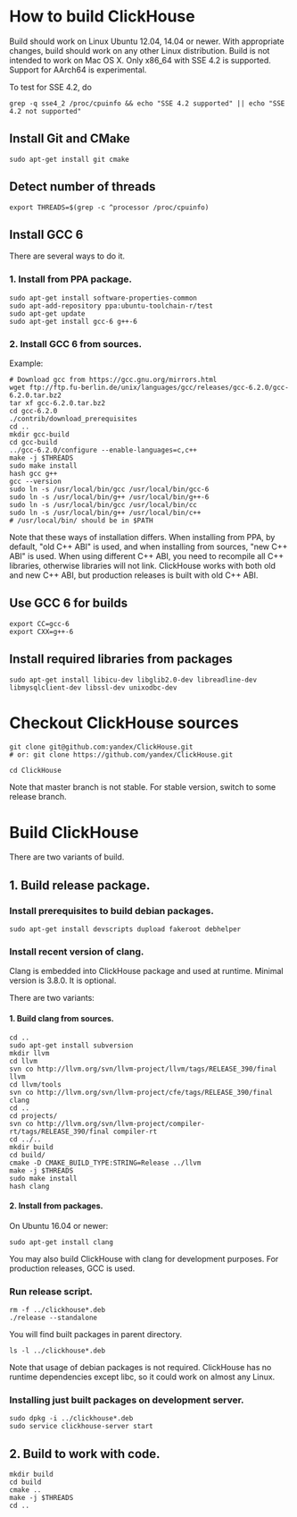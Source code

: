 # How to build ClickHouse

Build should work on Linux Ubuntu 12.04, 14.04 or newer.
With appropriate changes, build should work on any other Linux distribution.
Build is not intended to work on Mac OS X.
Only x86_64 with SSE 4.2 is supported. Support for AArch64 is experimental.

To test for SSE 4.2, do
```
grep -q sse4_2 /proc/cpuinfo && echo "SSE 4.2 supported" || echo "SSE 4.2 not supported"
```

## Install Git and CMake

```
sudo apt-get install git cmake
```

## Detect number of threads
```
export THREADS=$(grep -c ^processor /proc/cpuinfo)
```

## Install GCC 6

There are several ways to do it.

### 1. Install from PPA package.

```
sudo apt-get install software-properties-common
sudo apt-add-repository ppa:ubuntu-toolchain-r/test
sudo apt-get update
sudo apt-get install gcc-6 g++-6
```

### 2. Install GCC 6 from sources.

Example:
```
# Download gcc from https://gcc.gnu.org/mirrors.html
wget ftp://ftp.fu-berlin.de/unix/languages/gcc/releases/gcc-6.2.0/gcc-6.2.0.tar.bz2
tar xf gcc-6.2.0.tar.bz2
cd gcc-6.2.0
./contrib/download_prerequisites
cd ..
mkdir gcc-build
cd gcc-build
../gcc-6.2.0/configure --enable-languages=c,c++
make -j $THREADS
sudo make install
hash gcc g++
gcc --version
sudo ln -s /usr/local/bin/gcc /usr/local/bin/gcc-6
sudo ln -s /usr/local/bin/g++ /usr/local/bin/g++-6
sudo ln -s /usr/local/bin/gcc /usr/local/bin/cc
sudo ln -s /usr/local/bin/g++ /usr/local/bin/c++
# /usr/local/bin/ should be in $PATH
```

Note that these ways of installation differs.
When installing from PPA, by default, "old C++ ABI" is used,
 and when installing from sources, "new C++ ABI" is used.
When using different C++ ABI, you need to recompile all C++ libraries,
 otherwise libraries will not link.
ClickHouse works with both old and new C++ ABI,
 but production releases is built with old C++ ABI.

## Use GCC 6 for builds

```
export CC=gcc-6
export CXX=g++-6
```

## Install required libraries from packages

```
sudo apt-get install libicu-dev libglib2.0-dev libreadline-dev libmysqlclient-dev libssl-dev unixodbc-dev
```

# Checkout ClickHouse sources

```
git clone git@github.com:yandex/ClickHouse.git
# or: git clone https://github.com/yandex/ClickHouse.git

cd ClickHouse
```

Note that master branch is not stable.
For stable version, switch to some release branch.

# Build ClickHouse

There are two variants of build.
## 1. Build release package.

### Install prerequisites to build debian packages.
```
sudo apt-get install devscripts dupload fakeroot debhelper
```

### Install recent version of clang.

Clang is embedded into ClickHouse package and used at runtime. Minimal version is 3.8.0. It is optional.

There are two variants:
#### 1. Build clang from sources.
```
cd ..
sudo apt-get install subversion
mkdir llvm
cd llvm
svn co http://llvm.org/svn/llvm-project/llvm/tags/RELEASE_390/final llvm
cd llvm/tools
svn co http://llvm.org/svn/llvm-project/cfe/tags/RELEASE_390/final clang
cd ..
cd projects/
svn co http://llvm.org/svn/llvm-project/compiler-rt/tags/RELEASE_390/final compiler-rt
cd ../..
mkdir build
cd build/
cmake -D CMAKE_BUILD_TYPE:STRING=Release ../llvm
make -j $THREADS
sudo make install
hash clang
```

#### 2. Install from packages.

On Ubuntu 16.04 or newer:
```
sudo apt-get install clang
```

You may also build ClickHouse with clang for development purposes.
For production releases, GCC is used.

### Run release script.
```
rm -f ../clickhouse*.deb
./release --standalone
```

You will find built packages in parent directory.
```
ls -l ../clickhouse*.deb
```

Note that usage of debian packages is not required.
ClickHouse has no runtime dependencies except libc,
 so it could work on almost any Linux.

### Installing just built packages on development server.
```
sudo dpkg -i ../clickhouse*.deb
sudo service clickhouse-server start
```

## 2. Build to work with code.
```
mkdir build
cd build
cmake ..
make -j $THREADS
cd ..
```
